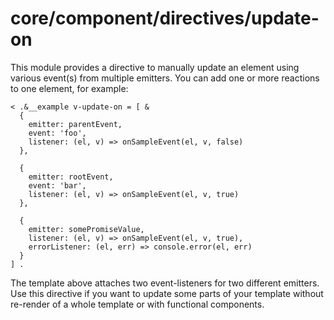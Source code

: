 # core/component/directives/update-on

This module provides a directive to manually update an element using various event(s) from multiple emitters.
You can add one or more reactions to one element, for example:

```
< .&__example v-update-on = [ &
  {
    emitter: parentEvent,
    event: 'foo',
    listener: (el, v) => onSampleEvent(el, v, false)
  },

  {
    emitter: rootEvent,
    event: 'bar',
    listener: (el, v) => onSampleEvent(el, v, true)
  },

  {
    emitter: somePromiseValue,
    listener: (el, v) => onSampleEvent(el, v, true),
    errorListener: (el, err) => console.error(el, err)
  }
] .
```

The template above attaches two event-listeners for two different emitters.
Use this directive if you want to update some parts of your template without re-render of a whole template or with functional components.
